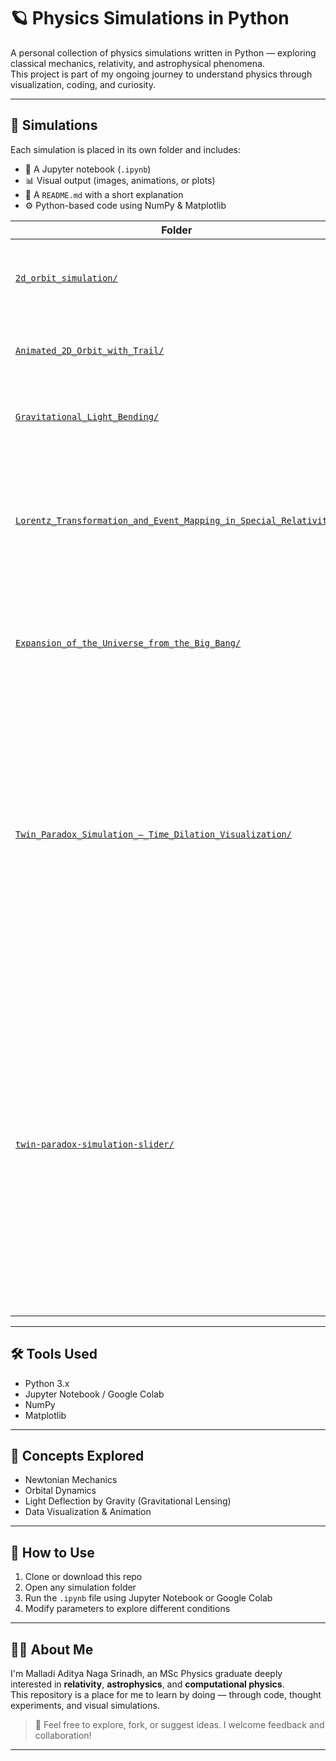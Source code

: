 # 🪐 Physics Simulations in Python

A personal collection of physics simulations written in Python — exploring classical mechanics, relativity, and astrophysical phenomena.  
This project is part of my ongoing journey to understand physics through visualization, coding, and curiosity.

---

## 📁 Simulations

Each simulation is placed in its own folder and includes:

- 📓 A Jupyter notebook (`.ipynb`)
- 📊 Visual output (images, animations, or plots)
- 🧠 A `README.md` with a short explanation
- ⚙️ Python-based code using NumPy & Matplotlib

| Folder | Description |
|--------|-------------|
| [`2d_orbit_simulation/`](./2d_orbit_simulation/) | Static 2D orbit of a planet around the sun using Newtonian gravity |
| [`Animated_2D_Orbit_with_Trail/`](./Animated_2D_Orbit_with_Trail/) | Animated simulation of a planet orbiting with a visual trail |
| [`Gravitational_Light_Bending/`](./Gravitational_Light_Bending/) | Simulation of light rays bending due to gravity near a black hole |
| [`Lorentz_Transformation_and_Event_Mapping_in_Special_Relativity/`](./Lorentz_Transformation_and_Event_Mapping_in_Special_Relativity/) | Simulation demonstrating how a fixed spacetime event transforms under Lorentz boosts as the observer's velocity increases |
|[`Expansion_of_the_Universe_from_the_Big_Bang/`](./Expansion_of_the_Universe_from_the_Big_Bang/)|A simulation visualizing the evolution of the cosmic scale factor over time in a ΛCDM universe.|
| [`Twin_Paradox_Simulation_—_Time_Dilation_Visualization/`](./Twin_Paradox_Simulation_—_Time_Dilation_Visualization/) | This project simulates and visualizes the famous **twin paradox** from Einstein's theory of special relativity. It compares how time passes for two twins — one remaining on Earth and the other traveling at relativistic speeds — and highlights the effects of **time dilation**. |
| [`twin-paradox-simulation-slider/`](./twin-paradox-simulation-slider/) |This simulation visualizes the famous Twin Paradox scenario from special relativity using an interactive plot. One twin remains on Earth, while the other travels at a high speed and returns. The simulation dynamically shows how time dilation affects the traveling twin as their velocity increases.|
----
## 🛠️ Tools Used

- Python 3.x
- Jupyter Notebook / Google Colab
- NumPy
- Matplotlib

---

## 🧠 Concepts Explored

- Newtonian Mechanics
- Orbital Dynamics
- Light Deflection by Gravity (Gravitational Lensing)
- Data Visualization & Animation

---

## 🚀 How to Use

1. Clone or download this repo
2. Open any simulation folder
3. Run the `.ipynb` file using Jupyter Notebook or Google Colab
4. Modify parameters to explore different conditions

---

## 👨‍💻 About Me

I'm Malladi Aditya Naga Srinadh, an MSc Physics graduate deeply interested in **relativity**, **astrophysics**, and **computational physics**.  
This repository is a place for me to learn by doing — through code, thought experiments, and visual simulations.

> 💬 Feel free to explore, fork, or suggest ideas. I welcome feedback and collaboration!

---

